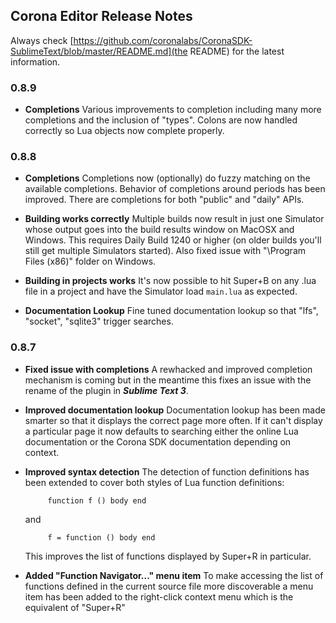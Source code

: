 ## Corona Editor Release Notes

Always check [https://github.com/coronalabs/CoronaSDK-SublimeText/blob/master/README.md](the README) for the latest information.

### 0.8.9

 * **Completions**
	Various improvements to completion including many more completions and the inclusion of "types". 
	Colons are now handled correctly so Lua objects now complete properly.

### 0.8.8

 * **Completions**
	Completions now (optionally) do fuzzy matching on the available
	completions. Behavior of completions around periods has been improved.
	There are completions for both "public" and "daily" APIs.

 * **Building works correctly**
    Multiple builds now result in just one Simulator whose output goes into the build results window on MacOSX and Windows.  This requires Daily Build 1240 or higher (on older builds you'll still get multiple Simulators started).  Also fixed issue with "\Program Files (x86)" folder on Windows.

 * **Building in projects works**
 	It's now possible to hit Super+B on any .lua file in a project and have the Simulator load `main.lua` as expected.

 * **Documentation Lookup**
	Fine tuned documentation lookup so that "lfs", "socket", "sqlite3"
	trigger searches.

### 0.8.7

 * **Fixed issue with completions**
    A rewhacked and improved completion mechanism is coming but in the
    meantime this fixes an issue with the rename of the plugin in ***Sublime Text 3***.

 * **Improved documentation lookup**
    Documentation lookup has been made smarter so that it displays the
    correct page more often.  If it can't display a particular page it now
    defaults to searching either the online Lua documentation or the Corona
    SDK documentation depending on context.

 * **Improved syntax detection**
    The detection of function definitions has been extended to cover both
    styles of Lua function definitions:
    ```
         function f () body end
    ```
    and
    ```
         f = function () body end
    ```
    This improves the list of functions displayed by Super+R in particular.

 * **Added "Function Navigator..." menu item**
    To make accessing the list of functions defined in the current source
    file more discoverable a menu item has been added to the right-click
    context menu which is the equivalent of "Super+R"

